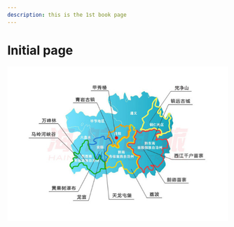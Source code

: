 ```yaml
---
description: this is the 1st book page
---
```


# Initial page

![](.gitbook/assets/image%20%282%29.png)

